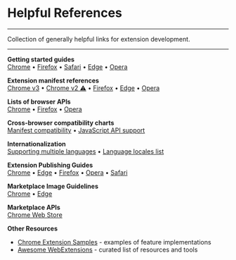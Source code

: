 # Helpful References

* * *

<p class='page-intro'>Collection of generally helpful links for extension development.</p>

* * *

**Getting started guides**<br/>
[Chrome](https://developer.chrome.com/extensions/getstarted) &bull;
[Firefox](https://developer.mozilla.org/en-US/docs/Mozilla/Add-ons/WebExtensions#get_started) &bull;
[Safari](https://developer.apple.com/documentation/safariservices/safari_web_extensions) &bull;
[Edge](https://docs.microsoft.com/en-us/microsoft-edge/extensions-chromium/) &bull;
[Opera](https://dev.opera.com/extensions/getting-started/)

**Extension manifest references**<br/>
[Chrome v3](https://developer.chrome.com/extensions/manifest) &bull;
[Chrome v2 ⚠️](https://developer.chrome.com/docs/extensions/mv2/manifest/) &bull;
[Firefox](https://developer.mozilla.org/en-US/docs/Mozilla/Add-ons/WebExtensions/manifest.json) &bull; 
[Edge](https://docs.microsoft.com/en-us/microsoft-edge/extensions-chromium/getting-started/manifest-format) &bull;
[Opera](https://dev.opera.com/extensions/manifest/)

**Lists of browser APIs**<br/>
[Chrome](https://developer.chrome.com/extensions/api_index) &bull;
[Firefox](https://developer.mozilla.org/en-US/docs/Mozilla/Add-ons/WebExtensions/API#javascript_api_listing) &bull;
[Opera](https://dev.opera.com/extensions/apis/)
  
    
**Cross-browser compatibility charts**<br/>
[Manifest compatibility](https://developer.mozilla.org/en-US/docs/Mozilla/Add-ons/WebExtensions/Browser_compatibility_for_manifest.json) &bull;
[JavaScript API support](https://developer.mozilla.org/en-US/docs/Mozilla/Add-ons/WebExtensions/Browser_support_for_JavaScript_APIs)

**Internationalization**<br/>
[Supporting multiple languages](https://developer.chrome.com/extensions/i18n) &bull;
[Language locales list](https://developer.chrome.com/docs/webstore/i18n/#choosing-locales-to-support)

**Extension Publishing Guides**<br/>
[Chrome](https://developer.chrome.com/webstore/publish) &bull;
[Edge](https://docs.microsoft.com/en-us/microsoft-edge/extensions-chromium/publish/create-dev-account) &bull;
[Firefox](https://extensionworkshop.com/documentation/publish/submitting-an-add-on/) &bull;
[Opera](https://dev.opera.com/extensions/publishing-guidelines/) &bull;
[Safari](https://developer.apple.com/documentation/safariservices/safari_web_extensions/distributing_your_safari_web_extension)

**Marketplace Image Guidelines**<br/>
[Chrome](https://developer.chrome.com/webstore/images) &bull;
[Edge](https://docs.microsoft.com/en-us/microsoft-edge/extensions-chromium/publish/publish-extension#step-5-add-store-listing-details-for-your-extension)
  
**Marketplace APIs**<br/>
[Chrome Web Store](https://developer.chrome.com/webstore/api_index)


**Other Resources**

- [Chrome Extension Samples](https://github.com/GoogleChrome/chrome-extensions-samples) - examples of feature implementations
- [Awesome WebExtensions](https://github.com/fregante/Awesome-WebExtensions) - curated list of resources and tools
